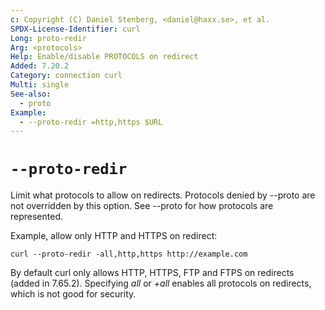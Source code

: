 ```yaml
---
c: Copyright (C) Daniel Stenberg, <daniel@haxx.se>, et al.
SPDX-License-Identifier: curl
Long: proto-redir
Arg: <protocols>
Help: Enable/disable PROTOCOLS on redirect
Added: 7.20.2
Category: connection curl
Multi: single
See-also:
  - proto
Example:
  - --proto-redir =http,https $URL
---
```


# `--proto-redir`

Limit what protocols to allow on redirects. Protocols denied by --proto are
not overridden by this option. See --proto for how protocols are represented.

Example, allow only HTTP and HTTPS on redirect:

    curl --proto-redir -all,http,https http://example.com

By default curl only allows HTTP, HTTPS, FTP and FTPS on redirects
(added in 7.65.2). Specifying *all* or *+all* enables all protocols on
redirects, which is not good for security.
